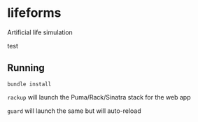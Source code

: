 # lifeforms
Artificial life simulation

test


## Running

`bundle install`

`rackup` will launch the Puma/Rack/Sinatra stack for the web app

`guard` will launch the same but will auto-reload